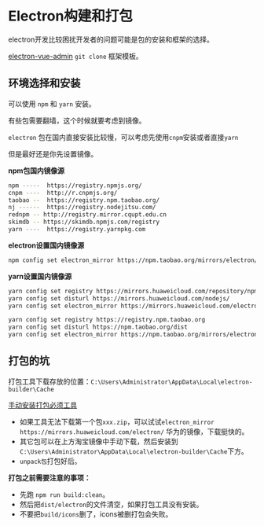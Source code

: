 # Electron构建和打包

electron开发比较困扰开发者的问题可能是包的安装和框架的选择。

[electron-vue-admin](https://github.com/PanJiaChen/electron-vue-admin) `git clone` 框架模板。

## 环境选择和安装

可以使用 `npm` 和 `yarn` 安装。

有些包需要翻墙，这个时候就要考虑到镜像。

`electron` 包在国内直接安装比较慢，可以考虑先使用`cnpm`安装或者直接`yarn`

但是最好还是你先设置镜像。

**npm包国内镜像源**

```bash
npm -----  https://registry.npmjs.org/
cnpm ----  http://r.cnpmjs.org/
taobao --  https://registry.npm.taobao.org/
nj ------  https://registry.nodejitsu.com/
rednpm -- http://registry.mirror.cqupt.edu.cn
skimdb -- https://skimdb.npmjs.com/registry
yarn ----  https://registry.yarnpkg.com
```

**electron设置国内镜像源**

```bash
npm config set electron_mirror https://npm.taobao.org/mirrors/electron/
```

**yarn设置国内镜像源**

```bash
yarn config set registry https://mirrors.huaweicloud.com/repository/npm/
yarn config set disturl https://mirrors.huaweicloud.com/nodejs/
yarn config set electron_mirror https://mirrors.huaweicloud.com/electron/

yarn config set registry https://registry.npm.taobao.org
yarn config set disturl https://npm.taobao.org/dist
yarn config set electron_mirror https://npm.taobao.org/mirrors/electron/
```

## 打包的坑

打包工具下载存放的位置：`C:\Users\Administrator\AppData\Local\electron-builder\Cache`

[手动安装打包必须工具](https://npm.taobao.org/mirrors/electron-builder-binaries/)

- 如果工具无法下载第一个包`xxx.zip`，可以试试`electron_mirror https://mirrors.huaweicloud.com/electron/` 华为的镜像，下载挺快的。
- 其它包可以在上方淘宝镜像中手动下载，然后安装到`C:\Users\Administrator\AppData\Local\electron-builder\Cache`下方。
- `unpack包`打包好后。



**打包之前需要注意的事项：**

- 先跑 `npm run build:clean`。
- 然后把`dist/electron`的文件清空，如果打包工具没有安装。
- 不要把`build/icons`删了，icons被删打包会失败。